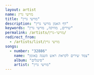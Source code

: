 ```yaml
---
layout: artist
name: מוישי גרין
title: "מוישי גרין"
description: "דף האמן מוישי גרין"
keywords: "שירים, מוזיקה, מוישי גרין"
permalink: /artists/מוישי-גרין/
redirect_from:
  - /artists/list/מוישי גרין
songs:
  - number: "32886"
    name: "צמד שירים לקראת ראש השנה באומן"
    album: "סינגלים"
    artist: "מוישי גרין"
---
```

